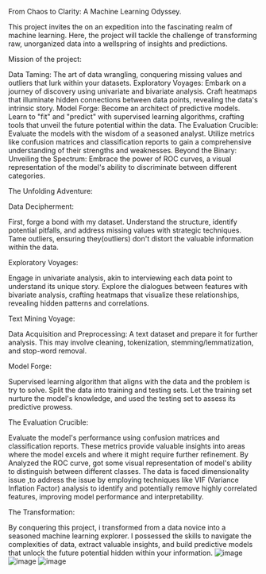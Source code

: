 From Chaos to Clarity: A Machine Learning Odyssey.

This project invites the on an expedition into the fascinating realm of machine learning. Here, the project will tackle the challenge of transforming raw, unorganized data into a wellspring of insights and predictions.

Mission of the project:

Data Taming: The art of data wrangling, conquering missing values and outliers that lurk within your datasets.
Exploratory Voyages: Embark on a journey of discovery using univariate and bivariate analysis. Craft heatmaps that illuminate hidden connections between data points, revealing the data's intrinsic story.
Model Forge: Become an architect of predictive models. Learn to "fit" and "predict" with supervised learning algorithms, crafting tools that unveil the future potential within the data.
The Evaluation Crucible: Evaluate the models with the wisdom of a seasoned analyst. Utilize metrics like confusion matrices and classification reports to gain a comprehensive understanding of their strengths and weaknesses.
Beyond the Binary: Unveiling the Spectrum: Embrace the power of ROC curves, a visual representation of the model's ability to discriminate between different categories.

The Unfolding Adventure:

Data Decipherment:

First, forge a bond with my dataset. Understand the structure, identify potential pitfalls, and address missing values with strategic techniques.
Tame outliers, ensuring they(outliers) don't distort the valuable information within the data.

Exploratory Voyages:

Engage in univariate analysis, akin to interviewing each data point to understand its unique story.
Explore the dialogues between features with bivariate analysis, crafting heatmaps that visualize these relationships, revealing hidden patterns and correlations.

Text Mining Voyage:

Data Acquisition and Preprocessing: A text dataset and prepare it for further analysis. This may involve cleaning, tokenization, stemming/lemmatization, and stop-word removal.

Model Forge:

Supervised learning algorithm that aligns with the data and the problem is try to solve.
Split the data into training and testing sets. Let the training set nurture the model's knowledge, and used the testing set to assess its predictive prowess.

The Evaluation Crucible:

Evaluate the model's performance using confusion matrices and classification reports. These metrics provide valuable insights into areas where the model excels and where it might require further refinement.
By Analyzed the ROC curve, got some visual representation of  model's ability to distinguish between different classes.
The data is faced dimensionality issue ,to address the issue by employing techniques like VIF (Variance Inflation Factor) analysis to identify and potentially remove highly correlated features, improving model performance and interpretability.

The Transformation:

By conquering this project, i transformed from a data novice into a seasoned machine learning explorer. I possessed the skills to navigate the complexities of data, extract valuable insights, and build predictive models that unlock the future potential hidden within your information.
![image](https://github.com/kameshraj333/Supervised_learning-predictive_modelling-/assets/162411498/a1c5b8c0-fc24-4202-9302-aecb2cf69147)
![image](https://github.com/kameshraj333/Supervised_learning-predictive_modelling-/assets/162411498/a1659406-5421-4fbc-8452-1f995b40f044)
![image](https://github.com/kameshraj333/Supervised_learning-predictive_modelling-/assets/162411498/3573d6be-f8ac-4a77-98ff-ef77e4835a73)




